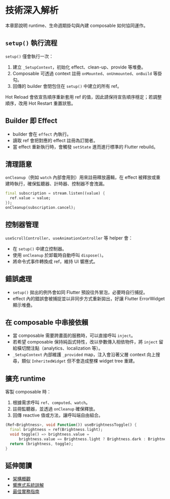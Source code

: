 # 技術深入解析

本章節說明 runtime、生命週期掛勾與內建 composable 如何協同運作。

## `setup()` 執行流程

`setup()` 僅會執行一次：

1. 建立 `_SetupContext`，初始化 effect、clean-up、provide 等堆疊。
2. Composable 可透過 context 註冊 `onMounted`、`onUnmounted`、`onBuild` 等掛勾。
3. 回傳的 builder 會閉包住在 `setup()` 中建立的所有 ref。

Hot Reload 會依宣告順序重新套用 ref 的值，因此請保持宣告順序穩定；若調整順序，改用 Hot Restart 重置狀態。

## Builder 即 Effect

- builder 會在 `effect` 內執行。
- 讀取 ref 會把對應的 effect 註冊為訂閱者。
- 當 effect 重新執行時，會觸發 `setState` 進而進行標準的 Flutter rebuild。

## 清理語意

`onCleanup`（例如 `watch` 內部會用到）用來註冊釋放邏輯，在 effect 被釋放或重建時執行，確保監聽器、計時器、控制器不會洩漏。

```dart
final subscription = stream.listen((value) {
  ref.value = value;
});
onCleanup(subscription.cancel);
```

## 控制器管理

`useScrollController`、`useAnimationController` 等 helper 會：

- 在 `setup()` 中建立控制器。
- 使用 `onCleanup` 於卸載時自動呼叫 `dispose()`。
- 將命令式事件轉換成 ref，維持 UI 響應式。

## 錯誤處理

- `setup()` 拋出的例外會如同 Flutter 預設往外冒泡，必要時自行捕捉。
- effect 內的錯誤會被捕捉並以非同步方式重新拋出，好讓 Flutter ErrorWidget 顯示堆疊。

## 在 composable 中串接依賴

- 當 composable 需要跨畫面的服務時，可以直接呼叫 `inject`。
- 若希望 composable 保持純函式特性，改以參數傳入相依物件，將 `inject` 留給橫切關注點（analytics、localization 等）。
- `_SetupContext` 內部維護 `_provided` map，注入會沿著父層 context 向上搜尋，類似 `InheritedWidget` 但不會造成整棵 widget tree 重建。

## 擴充 runtime

客製 composable 時：

1. 根據需求呼叫 `ref`、`computed`、`watch`。
2. 註冊監聽器，並透過 `onCleanup` 確保釋放。
3. 回傳 reactive 值或方法，讓呼叫端自由組合。

```dart
(Ref<Brightness>, void Function()) useBrightnessToggle() {
  final brightness = ref(Brightness.light);
  void toggle() => brightness.value =
      brightness.value == Brightness.light ? Brightness.dark : Brightness.light;
  return (brightness, toggle);
}
```

## 延伸閱讀

- [架構概觀](./architecture.md)
- [響應式系統詳解](./reactivity-in-depth.md)
- [最佳實務指南](../guide/best-practices.md)
